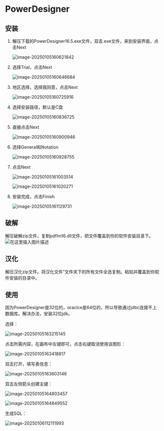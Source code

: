 # PowerDesigner

## 安装

1. 解压下载的PowerDesigner16.5.exe文件，双击.exe文件，来到安装界面，点击Next

   ![image-20250105160621842](https://fastly.jsdelivr.net/gh/LetengZzz/img@main/image-20250105160621842.png)

2. 选择Trial，点击Next

   ![image-20250105160646684](https://fastly.jsdelivr.net/gh/LetengZzz/img@main/image-20250105160646684.png)

3. 地区选择，选择我同意，点击Next

   ![image-20250105160725916](https://fastly.jsdelivr.net/gh/LetengZzz/img@main/image-20250105160725916.png)

4. 选择安装路径，默认是C盘

   ![image-20250105160836725](https://fastly.jsdelivr.net/gh/LetengZzz/img@main/image-20250105160836725.png)

5. 直接点击Next

   ![image-20250105160900946](https://fastly.jsdelivr.net/gh/LetengZzz/img@main/image-20250105160900946.png)

6. 选择General和Notation

   ![image-20250105160928755](https://fastly.jsdelivr.net/gh/LetengZzz/img@main/image-20250105160928755.png)

7. 点击Next

   ![image-20250105161003514](https://fastly.jsdelivr.net/gh/LetengZzz/img@main/image-20250105161003514.png)

   ![image-20250105161020271](https://fastly.jsdelivr.net/gh/LetengZzz/img@main/image-20250105161020271.png)

8. 安装完成，点击Finish

   ![image-20250105161129731](https://fastly.jsdelivr.net/gh/LetengZzz/img@main/image-20250105161129731.png)

## 破解

解压破解zip文件，复制pdflm16.dll文件，把文件覆盖到你的软件安装目录下。
![在这里插入图片描述](https://fastly.jsdelivr.net/gh/LetengZzz/img@main/3bcdb3606947c2a16938e298c133c77e.png)

## 汉化

解压汉化zip文件。将汉化文件”文件夹下的所有文件全选复制。粘贴并覆盖到你软件安装的目录中。

## 使用

因为PowerDesigner是32位的，oraclce是64位的，所以导致通过jdbc连接不上数据库。解决办法，安装32位jdk。

选择：

![image-20250105163215145](https://fastly.jsdelivr.net/gh/LetengZzz/img@main/image-20250105163215145.png)

点击所需内容，在画布中左键即可，点击右键取消使用该图形：

![image-20250105163418817](https://fastly.jsdelivr.net/gh/LetengZzz/img@main/image-20250105163418817.png)

双击打开，填写表信息：

![image-20250105163603146](https://fastly.jsdelivr.net/gh/LetengZzz/img@main/image-20250105163603146.png)

双击左侧箭头创建主键：

![image-20250105164803457](https://fastly.jsdelivr.net/gh/LetengZzz/img@main/image-20250105164803457.png)

![image-20250105164849552](https://fastly.jsdelivr.net/gh/LetengZzz/img@main/image-20250105164849552.png)

生成SQL：

![image-20250106112111993](https://fastly.jsdelivr.net/gh/LetengZzz/img@main/image-20250106112111993.png)
